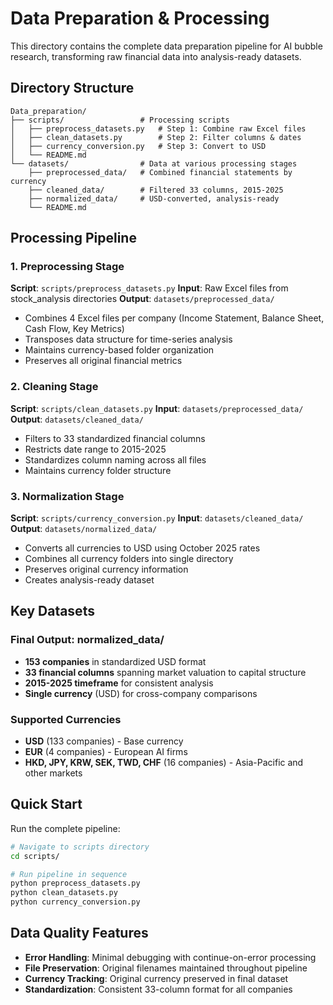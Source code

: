 # Data Preparation & Processing

This directory contains the complete data preparation pipeline for AI bubble research, transforming raw financial data into analysis-ready datasets.

## Directory Structure

```text
Data_preparation/
├── scripts/                 # Processing scripts
│   ├── preprocess_datasets.py   # Step 1: Combine raw Excel files
│   ├── clean_datasets.py        # Step 2: Filter columns & dates
│   ├── currency_conversion.py   # Step 3: Convert to USD
│   └── README.md
└── datasets/                # Data at various processing stages
    ├── preprocessed_data/   # Combined financial statements by currency
    ├── cleaned_data/        # Filtered 33 columns, 2015-2025
    ├── normalized_data/     # USD-converted, analysis-ready
    └── README.md
```

## Processing Pipeline

### 1. Preprocessing Stage

**Script**: `scripts/preprocess_datasets.py`
**Input**: Raw Excel files from stock_analysis directories
**Output**: `datasets/preprocessed_data/`

- Combines 4 Excel files per company (Income Statement, Balance Sheet, Cash Flow, Key Metrics)
- Transposes data structure for time-series analysis
- Maintains currency-based folder organization
- Preserves all original financial metrics

### 2. Cleaning Stage

**Script**: `scripts/clean_datasets.py`
**Input**: `datasets/preprocessed_data/`
**Output**: `datasets/cleaned_data/`

- Filters to 33 standardized financial columns
- Restricts date range to 2015-2025
- Standardizes column naming across all files
- Maintains currency folder structure

### 3. Normalization Stage

**Script**: `scripts/currency_conversion.py`
**Input**: `datasets/cleaned_data/`
**Output**: `datasets/normalized_data/`

- Converts all currencies to USD using October 2025 rates
- Combines all currency folders into single directory
- Preserves original currency information
- Creates analysis-ready dataset

## Key Datasets

### Final Output: normalized_data/

- **153 companies** in standardized USD format
- **33 financial columns** spanning market valuation to capital structure
- **2015-2025 timeframe** for consistent analysis
- **Single currency** (USD) for cross-company comparisons

### Supported Currencies

- **USD** (133 companies) - Base currency
- **EUR** (4 companies) - European AI firms
- **HKD, JPY, KRW, SEK, TWD, CHF** (16 companies) - Asia-Pacific and other markets

## Quick Start

Run the complete pipeline:

```bash
# Navigate to scripts directory
cd scripts/

# Run pipeline in sequence
python preprocess_datasets.py
python clean_datasets.py
python currency_conversion.py
```

## Data Quality Features

- **Error Handling**: Minimal debugging with continue-on-error processing
- **File Preservation**: Original filenames maintained throughout pipeline
- **Currency Tracking**: Original currency preserved in final dataset
- **Standardization**: Consistent 33-column format for all companies
